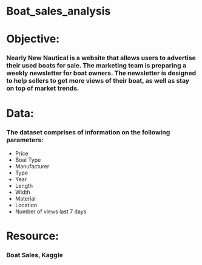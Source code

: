 # Boat_sales_analysis

# Objective:
### Nearly New Nautical is a website that allows users to advertise their used boats for sale. The marketing team is preparing a weekly newsletter for boat owners. The newsletter is designed to help sellers to get more views of their boat, as well as stay on top of market trends. 

# Data:
### The dataset comprises of information on the following parameters:
- Price
- Boat Type
- Manufacturer
- Type
- Year
- Length
- Width
- Material
- Location
- Number of views last 7 days

# Resource:
### Boat Sales, Kaggle
